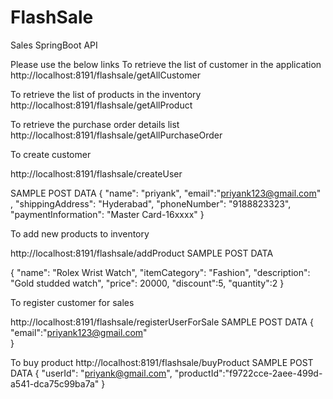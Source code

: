 # FlashSale
Sales SpringBoot API

Please use the below links
To retrieve the list of customer in the application
http://localhost:8191/flashsale/getAllCustomer

To retrieve the list of products in the inventory
http://localhost:8191/flashsale/getAllProduct

To retrieve the purchase order details list
http://localhost:8191/flashsale/getAllPurchaseOrder

To create customer

http://localhost:8191/flashsale/createUser

SAMPLE POST DATA
{
    "name": "priyank",
    "email":"priyank123@gmail.com" ,
    "shippingAddress": "Hyderabad",
    "phoneNumber": "9188823323",
    "paymentInformation": "Master Card-16xxxx"
}

To add new products to inventory

http://localhost:8191/flashsale/addProduct
SAMPLE POST DATA

{
    "name": "Rolex Wrist Watch",
    "itemCategory": "Fashion",
    "description": "Gold studded watch",
    "price": 20000,
    "discount":5,
    "quantity":2
}

To register customer for sales

http://localhost:8191/flashsale/registerUserForSale
SAMPLE POST DATA
{
    "email":"priyank123@gmail.com"  
}


To buy product
http://localhost:8191/flashsale/buyProduct
SAMPLE POST DATA
 {
    "userId": "priyank@gmail.com",
    "productId":"f9722cce-2aee-499d-a541-dca75c99ba7a"
 }
 
 



